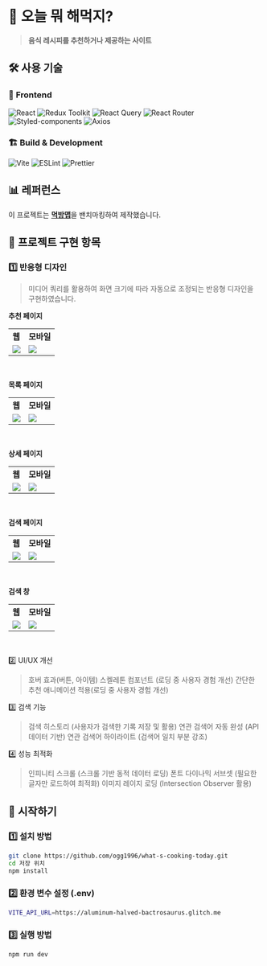# 🍳 오늘 뭐 해먹지?
> **음식 레시피를 추천하거나 제공하는 사이트**

## 🛠 사용 기술
### 📌 **Frontend**
![React](https://img.shields.io/badge/React-18-blue?logo=react)
![Redux Toolkit](https://img.shields.io/badge/Redux%20Toolkit-%232764D3?logo=redux&logoColor=white)
![React Query](https://img.shields.io/badge/React%20Query-%23FF4154?logo=reactquery&logoColor=white)
![React Router](https://img.shields.io/badge/React%20Router-%23CA4245?logo=reactrouter&logoColor=white)
![Styled-components](https://img.shields.io/badge/Styled--Components-%23DB7093?logo=styled-components&logoColor=white)
![Axios](https://img.shields.io/badge/Axios-%23007EC6?logo=axios&logoColor=white)

### 🏗 **Build & Development**
![Vite](https://img.shields.io/badge/Vite-%23646CFF?logo=vite&logoColor=white)
![ESLint](https://img.shields.io/badge/ESLint-%234B32C3?logo=eslint&logoColor=white)
![Prettier](https://img.shields.io/badge/Prettier-%23F7B93E?logo=prettier&logoColor=white)

## 📊 레퍼런스
이 프로젝트는 [**먹방맵**](https://www.mukbangmap.com/menuFinder)을 밴치마킹하여 제작했습니다.

## 📌 프로젝트 구현 항목
### 1️⃣ 반응형 디자인
> 미디어 쿼리를 활용하여 화면 크기에 따라 자동으로 조정되는 반응형 디자인을 구현하였습니다.

**추천 페이지**
<table>
    <tr>
      <td><strong>웹</strong></td>
      <td><strong>모바일</strong></td>
    </tr>
    <tr>
      <td><img src="https://github.com/ogg1996/readmeResource/blob/main/whats-cooking-today/%EC%9B%B9_%EC%B6%94%EC%B2%9C.PNG"></td>
      <td><img src="https://github.com/ogg1996/readmeResource/blob/main/whats-cooking-today/%EB%AA%A8%EB%B0%94%EC%9D%BC_%EC%B6%94%EC%B2%9C.PNG"></td>
    </tr>
</table>

<br>

**목록 페이지**
<table>
  <tr>
    <td><strong>웹</strong></td>
    <td><strong>모바일</strong></td>
  </tr>
  <tr>
    <td><img src="https://github.com/ogg1996/readmeResource/blob/main/whats-cooking-today/%EC%9B%B9_%EB%AA%A9%EB%A1%9D.PNG"></td>
    <td><img src="https://github.com/ogg1996/readmeResource/blob/main/whats-cooking-today/%EB%AA%A8%EB%B0%94%EC%9D%BC_%EB%AA%A9%EB%A1%9D.PNG"></td>
  </tr>
</table>

<br>

**상세 페이지**
<table>
  <tr>
    <td><strong>웹</strong></td>
    <td><strong>모바일</strong></td>
  </tr>
  <tr>
    <td><img src="https://github.com/ogg1996/readmeResource/blob/main/whats-cooking-today/%EC%9B%B9_%EC%83%81%EC%84%B8.PNG"></td>
    <td><img src="https://github.com/ogg1996/readmeResource/blob/main/whats-cooking-today/%EB%AA%A8%EB%B0%94%EC%9D%BC_%EC%83%81%EC%84%B8.PNG"></td>
  </tr>
</table>

<br>

**검색 페이지**
<br>

<table>
  <tr>
    <td><strong>웹</strong></td>
    <td><strong>모바일</strong></td>
  </tr>
  <tr>
    <td><img src="https://github.com/ogg1996/readmeResource/blob/main/whats-cooking-today/%EC%9B%B9_%EA%B2%80%EC%83%89.PNG"></td>
    <td><img src="https://github.com/ogg1996/readmeResource/blob/main/whats-cooking-today/%EB%AA%A8%EB%B0%94%EC%9D%BC_%EA%B2%80%EC%83%89.PNG"></td>
  </tr>
</table>

<br>

**검색 창**
<table>
  <tr>
    <td><strong>웹</strong></td>
    <td><strong>모바일</strong></td>
  </tr>
  <tr>
    <td valign="top"><img src="https://github.com/ogg1996/readmeResource/blob/main/whats-cooking-today/%EC%9B%B9_%EA%B2%80%EC%83%89%EC%B0%BD.PNG"></td>
    <td valign="top"><img src="https://github.com/ogg1996/readmeResource/blob/main/whats-cooking-today/%EB%AA%A8%EB%B0%94%EC%9D%BC_%EA%B2%80%EC%83%89%EC%B0%BD.PNG"></td>
  </tr>
</table>

<br>

2️⃣ UI/UX 개선
> 호버 효과(버튼, 아이템)
> 스켈레톤 컴포넌트 (로딩 중 사용자 경험 개선)
> 간단한 추천 애니메이션 적용(로딩 중 사용자 경험 개선)

3️⃣ 검색 기능
> 검색 히스토리 (사용자가 검색한 기록 저장 및 활용)
> 연관 검색어 자동 완성 (API 데이터 기반)
> 연관 검색어 하이라이트 (검색어 일치 부분 강조)

4️⃣ 성능 최적화
> 인피니티 스크롤 (스크롤 기반 동적 데이터 로딩)
> 폰트 다이나믹 서브셋 (필요한 글자만 로드하여 최적화)
> 이미지 레이지 로딩 (Intersection Observer 활용)

## 🚀 시작하기

### 1️⃣ 설치 방법
``` bash
git clone https://github.com/ogg1996/what-s-cooking-today.git
cd 저장 위치
npm install
```

### 2️⃣ 환경 변수 설정 (.env)
``` bash
VITE_API_URL=https://aluminum-halved-bactrosaurus.glitch.me
```

### 3️⃣ 실행 방법
``` bash
npm run dev
```

